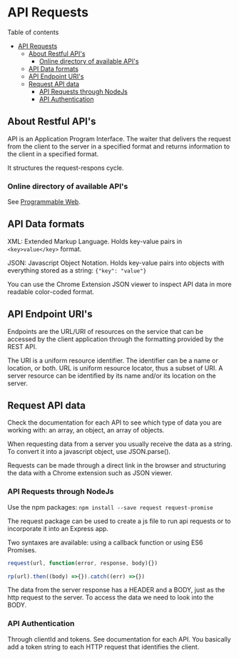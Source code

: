 # API Requests
Table of contents
- [API Requests](#api-requests)
	- [About Restful API's](#about-restful-apis)
		- [Online directory of available API's](#online-directory-of-available-apis)
	- [API Data formats](#api-data-formats)
	- [API Endpoint URI's](#api-endpoint-uris)
	- [Request API data](#request-api-data)
		- [API Requests through NodeJs](#api-requests-through-nodejs)
		- [API Authentication](#api-authentication)
  
## About Restful API's
API is an Application Program Interface. The waiter that delivers the request from the client to the server in a specified format and returns information to the client in a specified format.

It structures the request-respons cycle.

### Online directory of available API's
See [Programmable Web](https://www.programmableweb.com/).

## API Data formats
XML: Extended Markup Language. Holds key-value pairs in `<key>value</key>` format.

JSON: Javascript Object Notation. Holds key-value pairs into objects with everything stored as a string:
`{"key": "value"}`

You can use the Chrome Extension JSON viewer to inspect API data in more readable color-coded format.

## API Endpoint URI's
Endpoints are the URL/URI of resources on the service that can be accessed by the client application through the formatting provided by the REST API.

The URI is a uniform resource identifier. The identifier can be a name or location, or both. URL is uniform resource locator, thus a subset of URI. A server resource can be identified by its name and/or its location on the server.

## Request API data
Check the documentation for each API to see which type of data you are working with: an array, an object, an array of objects.

When requesting data from a server you usually receive the data as a string. To convert it into a javascript object, use JSON.parse().

Requests can be made through a direct link in the browser and structuring the data with a Chrome extension such as JSON viewer.

### API Requests through NodeJs
Use the npm packages: 
`npm install --save request request-promise`

The request package can be used to create a js file to run api requests or to incorporate it into an Express app.

Two syntaxes are available: using a callback function or using ES6 Promises.
```javascript
request(url, function(error, response, body){})
	
rp(url).then((body) =>{}).catch((err) =>{})
```
The data from the server response has a HEADER and a BODY, just as the http request to the server. To access the data we need to look into the BODY.
 
### API Authentication
Through clientId and tokens. See documentation for each API. You basically add a token string to each HTTP request that identifies the client.